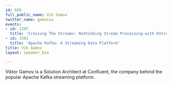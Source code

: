 ```yaml
---
id: 656
full_public_name: Vik Gamov
twitter_name: gamussa
events:
- id: 1297
  title: 'Crossing The Streams: Rethinking Stream Processing with KStreams and KSQL'
- id: 1591
  title: 'Apache Kafka: A Streaming Data Platform'
title: Vik Gamov
layout: speaker_bio

---
```

Viktor Gamov is a Solution Architect at Confluent, the company behind the popular Apache Kafka streaming platform. 